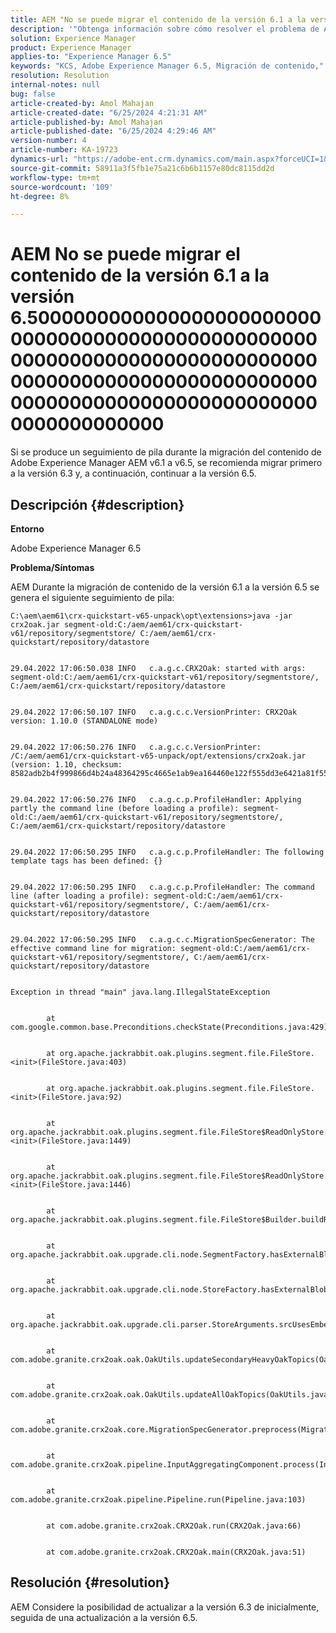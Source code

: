 ```yaml
---
title: AEM "No se puede migrar el contenido de la versión 6.1 a la versión 6.5" de la versión 3.000000000000000000000000000000000000000000000000000000000000000000000000000000000000000000000000000000000000000000000000000000000000000000
description: '"Obtenga información sobre cómo resolver el problema de Adobe Experience Manager en el que se produce el seguimiento de pila durante la migración de contenido de las versiones 6.1 a 6.5".'
solution: Experience Manager
product: Experience Manager
applies-to: "Experience Manager 6.5"
keywords: "KCS, Adobe Experience Manager 6.5, Migración de contenido,"
resolution: Resolution
internal-notes: null
bug: false
article-created-by: Amol Mahajan
article-created-date: "6/25/2024 4:21:31 AM"
article-published-by: Amol Mahajan
article-published-date: "6/25/2024 4:29:46 AM"
version-number: 4
article-number: KA-19723
dynamics-url: "https://adobe-ent.crm.dynamics.com/main.aspx?forceUCI=1&pagetype=entityrecord&etn=knowledgearticle&id=e7d8a460-aa32-ef11-840a-6045bd06eea5"
source-git-commit: 58911a3f5fb1e75a21c6b6b1157e80dc8115dd2d
workflow-type: tm+mt
source-wordcount: '109'
ht-degree: 8%

---
```


# AEM No se puede migrar el contenido de la versión 6.1 a la versión 6.5000000000000000000000000000000000000000000000000000000000000000000000000000000000000000000000000000000000000000000000000000000000000000000000


Si se produce un seguimiento de pila durante la migración del contenido de Adobe Experience Manager AEM v6.1 a v6.5, se recomienda migrar primero a la versión 6.3 y, a continuación, continuar a la versión 6.5.

## Descripción {#description}


<b>Entorno</b>

Adobe Experience Manager 6.5

<b>Problema/Síntomas</b>

AEM Durante la migración de contenido de la versión 6.1 a la versión 6.5 se genera el siguiente seguimiento de pila:


```
C:\aem\aem61\crx-quickstart-v65-unpack\opt\extensions>java -jar crx2oak.jar segment-old:C:/aem/aem61/crx-quickstart-v61/repository/segmentstore/ C:/aem/aem61/crx-quickstart/repository/datastore


29.04.2022 17:06:50.038 INFO   c.a.g.c.CRX2Oak: started with args: segment-old:C:/aem/aem61/crx-quickstart-v61/repository/segmentstore/, C:/aem/aem61/crx-quickstart/repository/datastore


29.04.2022 17:06:50.107 INFO   c.a.g.c.c.VersionPrinter: CRX2Oak version: 1.10.0 (STANDALONE mode)


29.04.2022 17:06:50.276 INFO   c.a.g.c.c.VersionPrinter: /C:/aem/aem61/crx-quickstart-v65-unpack/opt/extensions/crx2oak.jar (version: 1.10, checksum: 8582adb2b4f999866d4b24a48364295c4665e1ab9ea164460e122f555dd3e6421a81f55e74b45d72b86777079b7e48a29e2b8e6703c2a31d3b772e115743bfa5)


29.04.2022 17:06:50.276 INFO   c.a.g.c.p.ProfileHandler: Applying partly the command line (before loading a profile): segment-old:C:/aem/aem61/crx-quickstart-v61/repository/segmentstore/, C:/aem/aem61/crx-quickstart/repository/datastore


29.04.2022 17:06:50.295 INFO   c.a.g.c.p.ProfileHandler: The following template tags has been defined: {}


29.04.2022 17:06:50.295 INFO   c.a.g.c.p.ProfileHandler: The command line (after loading a profile): segment-old:C:/aem/aem61/crx-quickstart-v61/repository/segmentstore/, C:/aem/aem61/crx-quickstart/repository/datastore


29.04.2022 17:06:50.295 INFO   c.a.g.c.c.MigrationSpecGenerator: The effective command line for migration: segment-old:C:/aem/aem61/crx-quickstart-v61/repository/segmentstore/, C:/aem/aem61/crx-quickstart/repository/datastore


Exception in thread "main" java.lang.IllegalStateException


        at com.google.common.base.Preconditions.checkState(Preconditions.java:429)


        at org.apache.jackrabbit.oak.plugins.segment.file.FileStore.<init>(FileStore.java:403)


        at org.apache.jackrabbit.oak.plugins.segment.file.FileStore.<init>(FileStore.java:92)


        at org.apache.jackrabbit.oak.plugins.segment.file.FileStore$ReadOnlyStore.<init>(FileStore.java:1449)


        at org.apache.jackrabbit.oak.plugins.segment.file.FileStore$ReadOnlyStore.<init>(FileStore.java:1446)


        at org.apache.jackrabbit.oak.plugins.segment.file.FileStore$Builder.buildReadOnly(FileStore.java:393)


        at org.apache.jackrabbit.oak.upgrade.cli.node.SegmentFactory.hasExternalBlobReferences(SegmentFactory.java:94)


        at org.apache.jackrabbit.oak.upgrade.cli.node.StoreFactory.hasExternalBlobReferences(StoreFactory.java:67)


        at org.apache.jackrabbit.oak.upgrade.cli.parser.StoreArguments.srcUsesEmbeddedDatastore(StoreArguments.java:115)


        at com.adobe.granite.crx2oak.oak.OakUtils.updateSecondaryHeavyOakTopics(OakUtils.java:60)


        at com.adobe.granite.crx2oak.oak.OakUtils.updateAllOakTopics(OakUtils.java:41)


        at com.adobe.granite.crx2oak.core.MigrationSpecGenerator.preprocess(MigrationSpecGenerator.java:48)


        at com.adobe.granite.crx2oak.pipeline.InputAggregatingComponent.process(InputAggregatingComponent.java:38)


        at com.adobe.granite.crx2oak.pipeline.Pipeline.run(Pipeline.java:103)


        at com.adobe.granite.crx2oak.CRX2Oak.run(CRX2Oak.java:66)


        at com.adobe.granite.crx2oak.CRX2Oak.main(CRX2Oak.java:51)
```



## Resolución {#resolution}


AEM Considere la posibilidad de actualizar a la versión 6.3 de inicialmente, seguida de una actualización a la versión 6.5.
